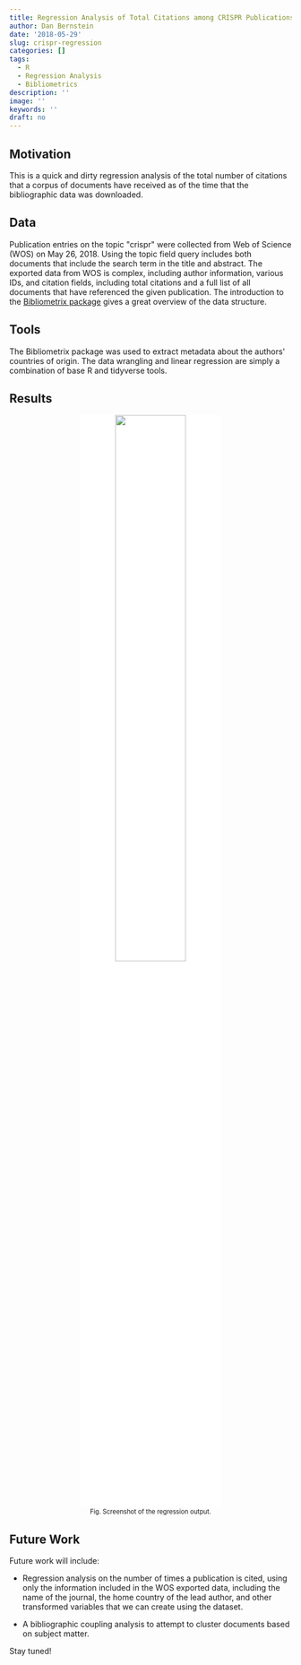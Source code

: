 ```yaml
---
title: Regression Analysis of Total Citations among CRISPR Publications 
author: Dan Bernstein
date: '2018-05-29'
slug: crispr-regression
categories: []
tags:
  - R
  - Regression Analysis
  - Bibliometrics
description: ''
image: ''
keywords: ''
draft: no
---
```


## **Motivation**
This is a quick and dirty regression analysis of the total number of citations that a corpus of documents have received as of the time that the bibliographic data was downloaded. 


## **Data**  
Publication entries on the topic "crispr" were collected from Web of Science (WOS) on May 26, 2018. Using the topic field query includes both documents that include the search term in the title and abstract. The exported data from WOS is complex, including author information, various IDs, and citation fields, including total citations and a full list of all documents that have referenced the given publication. The introduction to the [Bibliometrix package](https://cran.r-project.org/web/packages/bibliometrix/vignettes/bibliometrix-vignette.html) gives a great overview of the data structure. 

## **Tools**

The Bibliometrix package was used to extract metadata about the authors' countries of origin. The data wrangling and linear regression are simply a combination of base R and tidyverse tools.

## **Results**

<div style="width:image width px; font-size:80%; text-align:center;"><img src="/img/crispr_regression.png"  style = "display: block;width:50%;
    margin: 0 auto; background-color:white;"; />Fig. Screenshot of the regression output. </div>



## **Future Work**

Future work will include: 

- Regression analysis on the number of times a publication is cited, using only the information included in the WOS exported data, including the name of the journal, the home country of the lead author, and other transformed variables that we can create using the dataset.

- A bibliographic coupling analysis to attempt to cluster documents based on subject matter.

Stay tuned!

